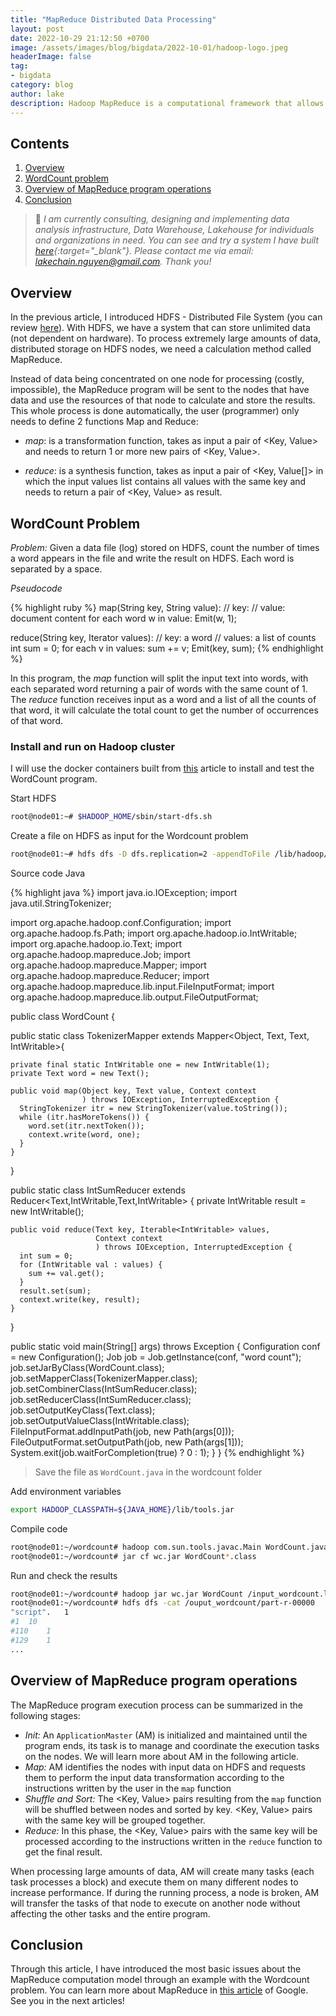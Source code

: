 ```yaml
---
title: "MapReduce Distributed Data Processing"
layout: post
date: 2022-10-29 21:12:50 +0700
image: /assets/images/blog/bigdata/2022-10-01/hadoop-logo.jpeg
headerImage: false
tag:
- bigdata
category: blog
author: lake
description: Hadoop MapReduce is a computational framework that allows writing applications that can process extremely large amounts of data (multiple terabytes) on multiple computers simultaneously. In this article, I will introduce MapReduce through a simple example, the WordCount problem.
---
```


## Contents
1. [Overview](#introduction)
2. [WordCount problem](#wordcount)
3. [Overview of MapReduce program operations](#mapreduce)
4. [Conclusion](#conclusion)

> :pray: *I am currently consulting, designing and implementing data analysis infrastructure, Data Warehouse, Lakehouse for individuals and organizations in need. You can see and try a system I have built [here](https://metabase.chainslake.io/public/dashboard/ac9dbee4-af29-4ba8-b494-eae69f4ee835){:target="_blank"}. Please contact me via email: <lakechain.nguyen@gmail.com>. Thank you!*

## Overview <a name="introduction"></a>

In the previous article, I introduced HDFS - Distributed File System (you can review [here](/hdfs-distributed-file-system/)). With HDFS, we have a system that can store unlimited data (not dependent on hardware). To process extremely large amounts of data, distributed storage on HDFS nodes, we need a calculation method called MapReduce.

Instead of data being concentrated on one node for processing (costly, impossible), the MapReduce program will be sent to the nodes that have data and use the resources of that node to calculate and store the results. This whole process is done automatically, the user (programmer) only needs to define 2 functions Map and Reduce:

- *map*: is a transformation function, takes as input a pair of <Key, Value> and needs to return 1 or more new pairs of <Key, Value>.

- *reduce*: is a synthesis function, takes as input a pair of <Key, Value[]> in which the input values ​​list contains all values ​​with the same key and needs to return a pair of <Key, Value> as result.

## WordCount Problem <a name="wordcount"></a>

*Problem:* Given a data file (log) stored on HDFS, count the number of times a word appears in the file and write the result on HDFS. Each word is separated by a space.

*Pseudocode*

{% highlight ruby %}
map(String key, String value):
    // key:
    // value: document content
    for each word w in value:
        Emit(w, 1);

reduce(String key, Iterator values):
    // key: a word
    // values: a list of counts
    int sum = 0;
    for each v in values:
        sum += v;
    Emit(key, sum);
{% endhighlight %}

In this program, the *map* function will split the input text into words, with each separated word returning a pair of words with the same count of 1. The *reduce* function receives input as a word and a list of all the counts of that word, it will calculate the total count to get the number of occurrences of that word.

### Install and run on Hadoop cluster

I will use the docker containers built from [this](/how-to-install-hadoop-cluster-on-ubuntu/) article to install and test the WordCount program.

Start HDFS

```sh
root@node01:~# $HADOOP_HOME/sbin/start-dfs.sh
```

Create a file on HDFS as input for the Wordcount problem

```sh
root@node01:~# hdfs dfs -D dfs.replication=2 -appendToFile /lib/hadoop/logs/*.log /input_wordcount.log
```

Source code Java

{% highlight java %}
import java.io.IOException;
import java.util.StringTokenizer;

import org.apache.hadoop.conf.Configuration;
import org.apache.hadoop.fs.Path;
import org.apache.hadoop.io.IntWritable;
import org.apache.hadoop.io.Text;
import org.apache.hadoop.mapreduce.Job;
import org.apache.hadoop.mapreduce.Mapper;
import org.apache.hadoop.mapreduce.Reducer;
import org.apache.hadoop.mapreduce.lib.input.FileInputFormat;
import org.apache.hadoop.mapreduce.lib.output.FileOutputFormat;

public class WordCount {

  public static class TokenizerMapper
       extends Mapper<Object, Text, Text, IntWritable>{

    private final static IntWritable one = new IntWritable(1);
    private Text word = new Text();

    public void map(Object key, Text value, Context context
                    ) throws IOException, InterruptedException {
      StringTokenizer itr = new StringTokenizer(value.toString());
      while (itr.hasMoreTokens()) {
        word.set(itr.nextToken());
        context.write(word, one);
      }
    }
  }

  public static class IntSumReducer
       extends Reducer<Text,IntWritable,Text,IntWritable> {
    private IntWritable result = new IntWritable();

    public void reduce(Text key, Iterable<IntWritable> values,
                       Context context
                       ) throws IOException, InterruptedException {
      int sum = 0;
      for (IntWritable val : values) {
        sum += val.get();
      }
      result.set(sum);
      context.write(key, result);
    }
  }

  public static void main(String[] args) throws Exception {
    Configuration conf = new Configuration();
    Job job = Job.getInstance(conf, "word count");
    job.setJarByClass(WordCount.class);
    job.setMapperClass(TokenizerMapper.class);
    job.setCombinerClass(IntSumReducer.class);
    job.setReducerClass(IntSumReducer.class);
    job.setOutputKeyClass(Text.class);
    job.setOutputValueClass(IntWritable.class);
    FileInputFormat.addInputPath(job, new Path(args[0]));
    FileOutputFormat.setOutputPath(job, new Path(args[1]));
    System.exit(job.waitForCompletion(true) ? 0 : 1);
  }
}
{% endhighlight %}

> Save the file as `WordCount.java` in the wordcount folder

Add environment variables

```sh
export HADOOP_CLASSPATH=${JAVA_HOME}/lib/tools.jar
```

Compile code

```sh
root@node01:~/wordcount# hadoop com.sun.tools.javac.Main WordCount.java
root@node01:~/wordcount# jar cf wc.jar WordCount*.class
```

Run and check the results

```sh
root@node01:~/wordcount# hadoop jar wc.jar WordCount /input_wordcount.log /ouput_wordcount 
root@node01:~/wordcount# hdfs dfs -cat /ouput_wordcount/part-r-00000
"script".	1
#1	10
#110	1
#129	1
...
```
## Overview of MapReduce program operations <a name="mapreduce"></a>

The MapReduce program execution process can be summarized in the following stages:

- *Init:* An `ApplicationMaster` (AM) is initialized and maintained until the program ends, its task is to manage and coordinate the execution tasks on the nodes. We will learn more about AM in the following article.
- *Map:* AM identifies the nodes with input data on HDFS and requests them to perform the input data transformation according to the instructions written by the user in the `map` function
- *Shuffle and Sort:* The <Key, Value> pairs resulting from the `map` function will be shuffled between nodes and sorted by key. <Key, Value> pairs with the same key will be grouped together.
- *Reduce:* In this phase, the <Key, Value> pairs with the same key will be processed according to the instructions written in the `reduce` function to get the final result.

When processing large amounts of data, AM will create many tasks (each task processes a block) and execute them on many different nodes to increase performance. If during the running process, a node is broken, AM will transfer the tasks of that node to execute on another node without affecting the other tasks and the entire program.

## Conclusion <a name="conclusion"></a>

Through this article, I have introduced the most basic issues about the MapReduce computation model through an example with the Wordcount problem. You can learn more about MapReduce in [this article][google-mapreduce] of Google. See you in the next articles!

[google-mapreduce]: https://static.googleusercontent.com/media/research.google.com/en//archive/mapreduce-osdi04.pdf
